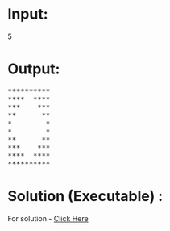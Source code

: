 # Input:
5
# Output:
<pre>
**********
****  ****
***    ***
**      **
*        *
*        *
**      **
***    ***
****  ****
**********
</pre>


# Solution (Executable) :
For solution - [Click Here](https://ide.geeksforgeeks.org/K5CTRP1tE9)
